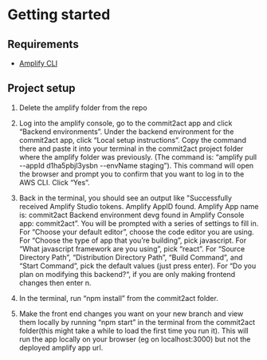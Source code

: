 # Getting started

## Requirements
- [Amplify CLI](https://docs.amplify.aws/cli/start/install/)

## Project setup

1. Delete the amplify folder from the repo

2. Log into the amplify console, go to the commit2act app and click “Backend environments”. Under the backend environment for the commit2act app, click “Local setup instructions”. Copy the command there and paste it into your terminal in the commit2act project folder where the amplify folder was previously. (The command is: “amplify pull --appId d1ha5pbjl3ysbn --envName staging”). This command will open the browser and prompt you to confirm that you want to log in to the AWS CLI. Click “Yes”.

3. Back in the terminal, you should see an output like "Successfully received Amplify Studio tokens. Amplify AppID found. Amplify App name is: commit2act Backend environment devg found in Amplify Console app: commit2act”. You will be prompted with a series of settings to fill in. For “Choose your default editor”, choose the code editor you are using. For “Choose the type of app that you’re building”, pick javascript. For “What javascript framework are you using”, pick “react”. For “Source Directory Path”, “Distribution Directory Path”, “Build Command”, and “Start Command”, pick the default values (just press enter). For “Do you plan on modifying this backend?“, if you are only making frontend changes then enter n.

4. In the terminal, run “npm install” from the commit2act folder.

5. Make the front end changes you want on your new branch and view them locally by running “npm start” in the terminal from the commit2act folder(this might take a while to load the first time you run it). This will run the app locally on your browser (eg on localhost:3000) but not the deployed amplify app url.
